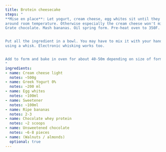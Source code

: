 ```yaml
---
title: Brotein cheesecake
steps: "
**Mise en place**: Let yogurt, cream cheese, egg whites sit until they're at
around room temperature. Otherwise especially the cream cheese won't mix well.
Grate chocolate. Mash bananas. Oil spring form. Pre-heat oven to 350F.


Put all the ingredient in a bowl. You may have to mix it with your hands before
using a whisk. Electronic whisking works too.


Add to form and bake in oven for about 40-50m depending on size of form.
"
ingredients:
- name: Cream cheese light
  notes: ~500g
- name: Greek Yogurt 0%
  notes: ~200 ml
- name: Egg whites
  notes: ~100ml
- name: Sweetener
  notes: ~100ml
- name: Ripe bananas
  notes: 2-3
- name: Chocolate whey protein
  notes: ~2 scoops
- name: Unsweetened chocolate
  notes: ~6-8 pieces
- name: (Walnuts / almonds)
  optional: true
---
```

